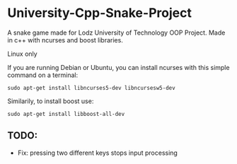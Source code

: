 # University-Cpp-Snake-Project

A snake game made for Lodz University of Technology OOP Project. Made in c++ with ncurses and boost libraries.

Linux only

If you are running Debian or Ubuntu, you can install ncurses with this simple command on a terminal:

```
sudo apt-get install libncurses5-dev libncursesw5-dev
```

Similarily, to install boost use:

```
sudo apt-get install libboost-all-dev
```

## TODO:

* Fix: pressing two different keys stops input processing
